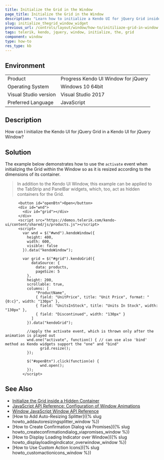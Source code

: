 ```yaml
---
title: Initialize the Grid in the Window
page_title: Initialize the Grid in the Window
description: "Learn how to initialize a Kendo UI for jQuery Grid inside a Kendo UI Window widget by resizing it according to the dimensions of its container."
slug: initialize_thegrid_window_widget
previous_url: /controls/layout/window/how-to/initiliaze-grid-in-window
tags: telerik, kendo, jquery, window, initialize, the, grid
component: window
type: how-to
res_type: kb
---
```


## Environment

<table>
 <tr>
  <td>Product</td>
  <td>Progress Kendo UI Window for jQuery</td>
 </tr>
 <tr>
  <td>Operating System</td>
  <td>Windows 10 64bit</td>
 </tr>
 <tr>
  <td>Visual Studio version</td>
  <td>Visual Studio 2017</td>
 </tr>
 <tr>
  <td>Preferred Language</td>
  <td>JavaScript</td>
 </tr>
</table>

## Description

How can I initialize the Kendo UI for jQuery Grid in a Kendo UI for jQuery Window?

## Solution

The example below demonstrates how to use the `activate` event when initializing the Grid within the Window so as it is resized according to the dimensions of its container.

>In addition to the Kendo UI Window, this example can be applied to the TabStrip and PanelBar widgets, which, too, act as hidden containers for the Grid.


```dojo
      <button id="openBtn">Open</button>
      <div id="wnd">
        <div id="grid"></div>
      </div>
      <script src="https://demos.telerik.com/kendo-ui/content/shared/js/products.js"></script>
      <script>
  	    var wnd = $("#wnd").kendoWindow({
          height: 400,
          width: 600,
          visible: false
        }).data("kendoWindow");

        var grid = $("#grid").kendoGrid({
            dataSource: {
              data: products,
              pageSize: 5
          },
          height: 200,
          scrollable: true,
          columns: [
              "ProductName",
              { field: "UnitPrice", title: "Unit Price", format: "{0:c}", width: "130px" },
              { field: "UnitsInStock", title: "Units In Stock", width: "130px" },
              { field: "Discontinued", width: "130px" }
            ]
          }).data("kendoGrid");

          //apply the activate event, which is thrown only after the animation is played out
          wnd.one("activate", function() { // can use also 'bind' method as Kendo widgets support the "one" and "bind"
                grid.resize();
          });

          $("#openBtn").click(function(e) {
                wnd.open();
          });
        </script>
```

## See Also

* [Initialize the Grid inside a Hidden Container](/web/grid/appearance#initialize-the-grid-inside-a-hidden-container)
* [JavaScript API Reference: Configuration of Window Animations](/api/javascript/ui/window/configuration/animation)
* [Window JavaScript Window API Reference](/api/javascript/ui/window)
* [How to Add Auto-Resizing Splitter]({% slug howto_addautoresizingsplitter_window %})
* [How to Create Confirmation Dialog via Promises]({% slug howto_createconfirmationdialog_viapromises_window %})
* [How to Display Loading Indicator over Window]({% slug howto_displayloadingindicator_overwindow_window %})
* [How to Use Custom Action Icons]({% slug howto_customactionicons_window %})


